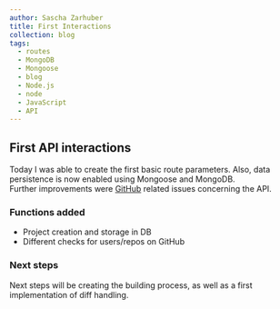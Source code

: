 ```yaml
---
author: Sascha Zarhuber
title: First Interactions
collection: blog
tags:
  - routes
  - MongoDB
  - Mongoose
  - blog
  - Node.js
  - node
  - JavaScript
  - API
---
```


## First API interactions

Today I was able to create the first basic route parameters. Also, data persistence is now enabled using Mongoose and MongoDB.  
Further improvements were [GitHub](https://www.github.com) related issues concerning the API.

### Functions added

* Project creation and storage in DB
* Different checks for users/repos on GitHub

### Next steps

Next steps will be creating the building process, as well as a first implementation of diff handling.
